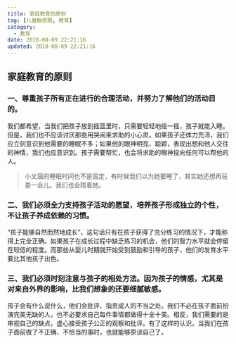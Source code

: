 ```yaml
---
title: 家庭教育的原则
tag: [儿童敏感期, 教育]
category:
  - 教育
date: 2018-08-09 22:21:16
updated: 2018-08-09 22:21:16
---
```


## 家庭教育的原则

### 一、尊重孩子所有正在进行的合理活动，并努力了解他们的活动目的。

我们都希望，当我们把孩子放到摇篮里时，只需要轻轻地摇一摇，孩子就能入睡。但是，我们也不应该讨厌那些用哭闹来求助的小心灵。如果孩子还体力充沛，我们应立刻意识到他需要的睡眠不多；如果他的眼神明亮、聪颖，表现出想和他人交往的神情，我们也应意识到。孩子需要帮忙，也会将求助的眼神投向任何可以帮他的人。

> 小文茵的睡眠时间也不是固定，有时候我们以为她要睡了，其实她还想再玩耍一会儿。我们也会陪着她。

### 二、我们必须全力支持孩子活动的愿望，培养孩子形成独立的个性，不让孩子养成依赖的习惯。

“孩子能够自然而然地成长”，这句话只有在孩子获得了充分练习的情况下，才能称得上完全正确。如果孩子在成长过程中缺乏练习的机会，他们的智力水平就会停留在较低的程度。而那些从婴儿时期就开始受到鼓励和引导的孩子，他们的发育水平要比其他孩子出色。

### 三、我们必须时刻注意与孩子的相处方法。因为孩子的情感，尤其是对来自外界的影响，比我们想象的还要细腻敏感。

孩子会有什么说什么，他们会批评、指责成人的不当之处。我们不必在孩子面前扮演完美无缺的人，也不必要求自己每件事情都做得十全十美。相反，我们需要的是审视自己的缺点，虚心接受孩子公正的观察和批评。有了这样的认识，当我们在孩子面前做了不正确、不恰当的事时，也就能够原谅自己了。
